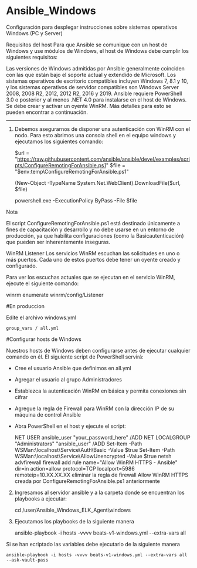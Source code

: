 # Ansible_Windows
Configuración para desplegar instrucciones sobre sistemas operativos Windows (PC y Server)


Requisitos del host 
Para que Ansible se comunique con un host de Windows y use módulos de Windows, el host de Windows debe cumplir los siguientes requisitos:

Las versiones de Windows admitidas por Ansible generalmente coinciden con las que están bajo el soporte actual y extendido de Microsoft. Los sistemas operativos de escritorio compatibles incluyen Windows 7, 8.1 y 10, y los sistemas operativos de servidor compatibles son Windows Server 2008, 2008 R2, 2012, 2012 R2, 2016 y 2019.
Ansible requiere PowerShell 3.0 o posterior y al menos .NET 4.0 para instalarse en el host de Windows.
Se debe crear y activar un oyente WinRM. Más detalles para esto se pueden encontrar a continuación.

----------------------------------------------------------------------------------------------------------------

1. Debemos asegurarnos de disponer una autenticación con WinRM con el nodo. Para esto abrimos una consola shell en el equipo windows y ejecutamos los siguientes comando:

    $url = "https://raw.githubusercontent.com/ansible/ansible/devel/examples/scripts/ConfigureRemotingForAnsible.ps1"
    $file = "$env:temp\ConfigureRemotingForAnsible.ps1"

    (New-Object -TypeName System.Net.WebClient).DownloadFile($url, $file)

    powershell.exe -ExecutionPolicy ByPass -File $file

Nota

El script ConfigureRemotingForAnsible.ps1 está destinado únicamente a fines de capacitación y desarrollo y no debe usarse en un entorno de producción, ya que habilita configuraciones (como la Basicautenticación) que pueden ser inherentemente inseguras.

WinRM Listener 
Los servicios WinRM escuchan las solicitudes en uno o más puertos. Cada uno de estos puertos debe tener un oyente creado y configurado.

Para ver los escuchas actuales que se ejecutan en el servicio WinRM, ejecute el siguiente comando:

winrm enumerate winrm/config/Listener

#En produccion

Edite el archivo windows.yml

    group_vars / all.yml

 #Configurar hosts de Windows
 
 Nuestros hosts de Windows deben configurarse antes de ejecutar cualquier comando en él. El siguiente script de PowerShell servirá:
 
 - Cree el usuario Ansible que definimos en all.yml
 - Agregar el usuario al grupo Administradores
 - Establezca la autenticación WinRM en básica y permita conexiones sin cifrar
 - Agregue la regla de Firewall para WinRM con la dirección IP de su máquina de control Ansible
 - Abra PowerShell en el host y ejecute el script:

    NET USER ansible_user "your_password_here" /ADD
    NET LOCALGROUP "Administrators" "ansible_user" /ADD
    Set-Item -Path WSMan:\localhost\Service\Auth\Basic -Value $true
    Set-Item -Path WSMan:\localhost\Service\AllowUnencrypted -Value $true
    netsh advfirewall firewall add rule name="Allow WinRM HTTPS - Ansible" dir=in action=allow protocol=TCP localport=5986 remoteip=10.XX.XX.XX
    eliminar la regla de firewall Allow WinRM HTTPS creada por ConfigureRemotingForAnsible.ps1 anteriormente
    
2. Ingresamos al servidor ansible y a la carpeta donde se encuentran los playbooks a ejecutar:

    cd /user/Ansible_Windows_ELK_Agent\windows

3. Ejecutamos los playbooks de la siguiente manera

    ansible-playbook -i hosts -vvvv beats-v1-windows.yml --extra-vars all

Si se han ecriptado las variables debe ejecutarlo de la siguiente manera 

    ansible-playbook -i hosts -vvvv beats-v1-windows.yml --extra-vars all --ask-vault-pass